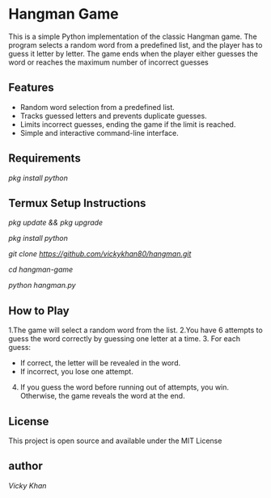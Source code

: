  # Hangman Game
This is a simple Python implementation of the classic Hangman game. The program selects a random word from a predefined list, and the player has to guess it letter by letter. The game ends when the player either guesses the word or reaches the maximum number of incorrect guesses
## Features
+ Random word selection from a predefined list.
+ Tracks guessed letters and prevents duplicate guesses.
+ Limits incorrect guesses, ending the game if the limit is reached.
+ Simple and interactive command-line interface.
##  Requirements
_pkg install python_
## Termux Setup Instructions

   _pkg update && pkg upgrade_

   _pkg install python_

   _git clone https://github.com/vickykhan80/hangman.git_
   
   _cd hangman-game_

   _python hangman.py_

   ## How to Play
1.The game will select a random word from the list.
2.You have 6 attempts to guess the word correctly by guessing one letter at a time.
3. For each guess:
+ If correct, the letter will be revealed in the word.
+ If incorrect, you lose one attempt.
4. If you guess the word before running out of attempts, you win. Otherwise, the game reveals the word at the end.

## License
This project is open source and available under the MIT License
## author
*Vicky Khan*
